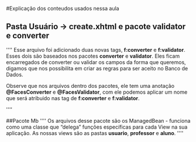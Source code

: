 #Explicação dos conteudos usados nessa aula


## Pasta Usuário -> create.xhtml e pacote validator e converter
''''
Esse arquivo foi adicionado duas novas tags, **f:converter** e **f:validator**. Esses dois são baseados nos pacotes **converter** e **validator**. Eles ficam encarregados de converter ou validar os campos da forma que queremos, digamos que nos possibilita em criar as regras para ser aceito no Banco de Dados.

Observe que nos arquivos dentro dos pacotes, ele tem uma anotação **@FacesConverter** e **@FacesValidator**, com ele podemos aplicar um nome que será atribuido nas tag de **f:converter** e **f:validator**.

''''

##Pacote Mb
''''
Os arquivos desse pacote são os ManagedBean - funciona como uma classe que “delega” funções específicas para cada View na sua aplicação.
As nossas views são as pastas **usuario**, **professor** e **aluno**.
''''